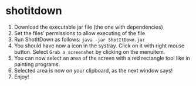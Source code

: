 # shotitdown

1. Download the executable jar file (the one with dependencies)
2. Set the files' permissions to allow executing of the file
3. Run ShotItDown as follows: `java -jar ShotItDown.jar`
4. You should have now a icon in the systray. Click on it with right mouse button. Select `Grab a screenshot` by clicking on the menuitem.
5. You can now select an area of the screen with a red rectangle tool like in painting programs.
6. Selected area is now on your clipboard, as the next window says!
7. Enjoy!

